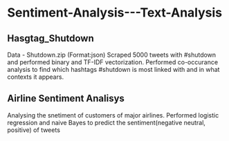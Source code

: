 # Sentiment-Analysis---Text-Analysis
## Hasgtag_Shutdown
Data - Shutdown.zip (Format:json)
Scraped 5000 tweets with #shutdown and performed binary and TF-IDF vectorization. 
Performed co-occurance analysis to find which hashtags #shutdown is most linked with and in what contexts it appears. 

## Airline Sentiment Analisys
Analysing the snetiment of customers of major airlines. Performed logistic regression and naive Bayes to predict the sentiment(negative neutral, positive) of tweets 
